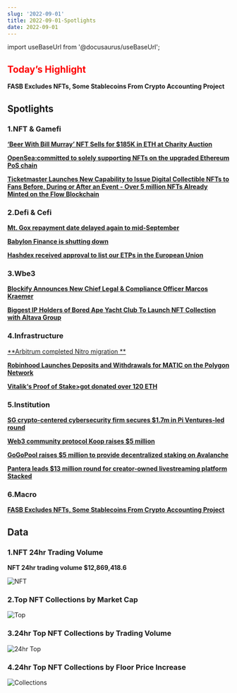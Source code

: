 ```yaml
---
slug: '2022-09-01'
title: 2022-09-01-Spotlights
date: 2022-09-01
---
```


import useBaseUrl from '@docusaurus/useBaseUrl';

## <font color='red'>Today’s Highlight</font>
**FASB Excludes NFTs, Some Stablecoins From Crypto Accounting Project**


## Spotlights


### 1.NFT & Gamefi

[**‘Beer With Bill Murray’ NFT Sells for $185K in ETH at Charity Auction**](https://www.coindesk.com/business/2022/08/31/beer-with-bill-murray-nft-sells-for-185k-in-eth-at-charity-auction/)


[**OpenSea:committed to solely supporting NFTs on the upgraded Ethereum PoS chain**](https://twitter.com/opensea/status/1565116434396561408)


[**Ticketmaster Launches New Capability to Issue Digital Collectible NFTs to Fans Before, During or After an Event - Over 5 million NFTs Already Minted on the Flow Blockchain**](https://www.dapperlabs.com/newsroom/ticketmaster-launches-new-capability-to-issue-digital-collectible-nfts-to-fans-before-during-or-after-an-event)



### 2.Defi & Cefi

[**Mt. Gox repayment date delayed again to mid-September**](https://finbold.com/mt-gox-repayment-date-delayed-to-september-heres-the-latest/)


[**Babylon Finance is shutting down**](https://medium.com/babylon-finance/babylon-finance-is-shutting-down-b58abf1bc251)


[**Hashdex received approval to list our ETPs in the European Union**](https://twitter.com/Hashdex/status/1564645002168266754)




### 3.Wbe3

[**Blockify Announces New Chief Legal & Compliance Officer Marcos Kraemer**](https://www.globenewswire.com/news-release/2022/08/31/2507964/0/en/Blockify-Announces-New-Chief-Legal-Compliance-Officer.html)


[**Biggest IP Holders of Bored Ape Yacht Club To Launch NFT Collection with Altava Group**](https://www.globenewswire.com/news-release/2022/08/31/2507732/0/en/Biggest-IP-Holders-of-Bored-Ape-Yacht-Club-To-Launch-NFT-Collection-with-Altava-Group.html)



### 4.Infrastructure

[**Arbitrum completed Nitro migration **](https://twitter.com/arbitrum/status/1565030915348303873)


[**Robinhood Launches Deposits and Withdrawals for MATIC on the Polygon Network**](https://blog.polygon.technology/robinhood-launches-deposits-and-withdrawals-for-matic-on-the-polygon-network/)


[**Vitalik‘s Proof of Stake>got donated over 120 ETH**](https://dune.com/embeds/1223542/2095811/4ef9aa54-b128-449c-9b7b-cdc1479ef674)



### 5.Institution

[**SG crypto-centered cybersecurity firm secures $1.7m in Pi Ventures-led round**](https://www.techinasia.com/sg-cryptocentered-cybersecurity-firm-secures-17m-pi-venturesled)



[**Web3 community protocol Koop raises $5 million**](https://www.theblock.co/post/166733/female-founder-raises-5-million-for-web3-community-protocol-koop)


[**GoGoPool raises $5 million to provide decentralized staking on Avalanche**](https://www.theblock.co/post/166498/gogopool-raises-5-million-to-provide-decentralized-staking-on-avalanche)


[**Pantera leads $13 million round for creator-owned livestreaming platform Stacked**](https://www.theblock.co/post/166717/pantera-leads-13-million-round-for-creator-owned-livestreaming-platform-stacked)




### 6.Macro

[**FASB Excludes NFTs, Some Stablecoins From Crypto Accounting Project**](https://www.wsj.com/articles/fasb-excludes-nfts-some-stablecoins-from-crypto-accounting-project-11661976742)




## Data


### 1.NFT 24hr Trading Volume

**NFT 24hr trading volume $12,869,418.6**

![NFT](https://www.notion.so/image/https%3A%2F%2Fs3-us-west-2.amazonaws.com%2Fsecure.notion-static.com%2Ffd44f346-d1de-4ea1-b623-6c775212abe0%2FUntitled.png?table=block&id=19163f8a-75e5-448a-987f-2a7e15760269&spaceId=41114628-025a-49e8-b106-29a10cf50898&width=2000&userId=45751792-88bf-4e22-94dd-e59ac363f1e2&cache=v2)



### 2.Top NFT Collections by Market Cap

![Top](https://www.notion.so/image/https%3A%2F%2Fs3-us-west-2.amazonaws.com%2Fsecure.notion-static.com%2Fd379f266-83b5-4173-8267-9c52ac6697ad%2FUntitled.png?table=block&id=abbb6414-bebc-4b84-87c9-c41b45c7cb7a&spaceId=41114628-025a-49e8-b106-29a10cf50898&width=2000&userId=45751792-88bf-4e22-94dd-e59ac363f1e2&cache=v2)



### 3.24hr Top NFT Collections by Trading Volume

![24hr Top](https://www.notion.so/image/https%3A%2F%2Fs3-us-west-2.amazonaws.com%2Fsecure.notion-static.com%2Ff36190a8-79f4-4254-9404-f4d979117823%2FUntitled.png?table=block&id=62014b23-a815-46c9-b760-f7e0a5309a47&spaceId=41114628-025a-49e8-b106-29a10cf50898&width=2000&userId=45751792-88bf-4e22-94dd-e59ac363f1e2&cache=v2)



### 4.24hr Top NFT Collections by Floor Price Increase

![Collections](https://www.notion.so/image/https%3A%2F%2Fs3-us-west-2.amazonaws.com%2Fsecure.notion-static.com%2Fd7580956-029c-4577-b9c2-2f8f783657ca%2FUntitled.png?table=block&id=d61b3e6b-335d-447d-969d-03d210106ee3&spaceId=41114628-025a-49e8-b106-29a10cf50898&width=2000&userId=45751792-88bf-4e22-94dd-e59ac363f1e2&cache=v2)
